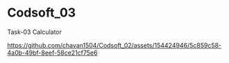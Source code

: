 # Codsoft_03
Task-03 Calculator

https://github.com/chavan1504/Codsoft_02/assets/154424946/5c859c58-4a0b-49bf-8eef-58ce21cf75e6


